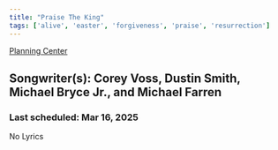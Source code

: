 ```yaml
---
title: "Praise The King"
tags: ['alive', 'easter', 'forgiveness', 'praise', 'resurrection']
---
```


[Planning Center](https://services.planningcenteronline.com/songs/11909207)

## Songwriter(s): Corey Voss, Dustin Smith, Michael Bryce Jr., and Michael Farren
### Last scheduled: Mar 16, 2025          

No Lyrics
